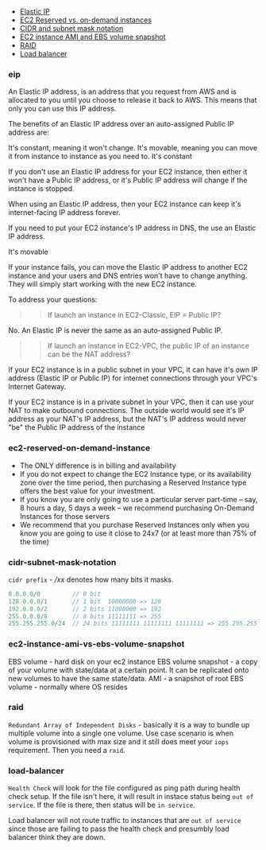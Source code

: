* [Elastic IP](#eip)
* [EC2 Reserved vs. on-demand instances](#ec2-reserved-on-demand-instance)
* [CIDR and subnet mask notation](#cidr-subnet-mask-notation)
* [EC2 instance AMI and EBS volume snapshot](#ec2-instance-ami-vs-ebs-volume-snapshot)
* [RAID](#raid)
* [Load balancer](#load-balancer)

### eip
An Elastic IP address, is an address that you request from AWS and is allocated to you until you choose to release it back to AWS. This means that only you can use this IP address.

The benefits of an Elastic IP address over an auto-assigned Public IP address are:

It's constant, meaning it won't change.
It's movable, meaning you can move it from instance to instance as you need to.
It's constant

If you don't use an Elastic IP address for your EC2 instance, then either it won't have a Public IP address, or it's Public IP address will change if the instance is stopped.

When using an Elastic IP address, then your EC2 instance can keep it's internet-facing IP address forever.

If you need to put your EC2 instance's IP address in DNS, the use an Elastic IP address.

It's movable

If your instance fails, you can move the Elastic IP address to another EC2 instance and your users and DNS entries won't have to change anything. They will simply start working with the new EC2 instance.

To address your questions:

>> If launch an instance in EC2-Classic, EIP = Public IP?

No. An Elastic IP is never the same as an auto-assigned Public IP.

>> If launch an instance in EC2-VPC, the public IP of an instance can be the NAT address?

If your EC2 instance is in a public subnet in your VPC, it can have it's own IP address (Elastic IP or Public IP) for internet connections through your VPC's Internet Gateway.

If your EC2 instance is in a private subnet in your VPC, then it can use your NAT to make outbound connections. The outside world would see it's IP address as your NAT's IP address, but the NAT's IP address would never "be" the Public IP address of the instance

### ec2-reserved-on-demand-instance

* The ONLY difference is in billing and availability
* If you do not expect to change the EC2 Instance type, or its availability zone over the time period, then purchasing a Reserved Instance type offers the best value for your investment.
* If you know you are only going to use a particular server part-time – say, 8 hours a day, 5 days a week – we recommend purchasing On-Demand Instances for those servers
* We recommend that you purchase Reserved Instances only when you know you are going to use it close to 24x7 (or at least more than 75% of the time)

### cidr-subnet-mask-notation

`cidr prefix` - */xx* denotes how many bits it masks.

```js
0.0.0.0/0         // 0 bit
128.0.0.0/1       // 1 bit  10000000 => 128
192.0.0.0/2       // 2 bits 11000000 => 192
255.0.0.0/8       // 8 bits 11111111 => 255
255.255.255.0/24  // 24 bits 11111111 11111111 11111111 => 255.255.255
```

### ec2-instance-ami-vs-ebs-volume-snapshot
EBS volume - hard disk on your ec2 instance
EBS volume snapshot - a copy of your volume with state/data at a certain point. It can be replicated onto new volumes to have the same state/data.
AMI - a snapshot of root EBS volume - normally where OS resides

### raid
`Redundant Array of Independent Disks` - basically it is a way to bundle up multiple volume into a single one volume.
Use case scenario is when volume is provisioned with max size and it still does meet your `iops` requirement. Then you need a `raid`.


### load-balancer
`Health Check` will look for the file configured as ping path during health check setup. If the file isn't here, it will result in instace status being `out of service`. If the file is there, then status will be `in service`.

Load balancer will not route traffic to instances that are `out of service` since those are failing to pass the health check and presumbly load balancer think they are down.


